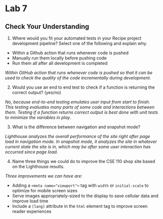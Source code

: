# Lab 7

## Check Your Understanding

1) Where would you fit your automated tests in your Recipe project development pipeline? Select one of the following and explain why.
- Within a Github action that runs whenever code is pushed 
- Manually run them locally before pushing code
- Run them all after all development is completed

*Within  GitHub action that runs whenever code is pushed so that it can be used to check the quality of the code incrementally during development.*

2) Would you use an end to end test to check if a function is returning the correct output? (yes/no)

*No, because end-to-end testing emulates user input from start to finish. This testing evaluates many parts of some code and interactions between them. Testing if a function returns correct output is best done with unit tests to minimize the variables in play.*

3) What is the difference between navigation and snapshot mode?

*Lighthouse analyzes the overall performance of the site right after page load in navigation mode. In snapshot mode, it analyzes the site in whatever current state the site is in, which may be after some user interaction has occurred since page load.*

4) Name three things we could do to improve the CSE 110 shop site based on the Lighthouse results.

*Three improvements we can have are:*
- Adding a `<meta name="viewport">` tag with `width` or `initial-scale` to optimize for mobile screen sizes
- Serve images appropriately-sized to the display to save cellular data and improve load time
- Include a `[lang]` attribute in the `html` element tag to improve screen reader experiences

